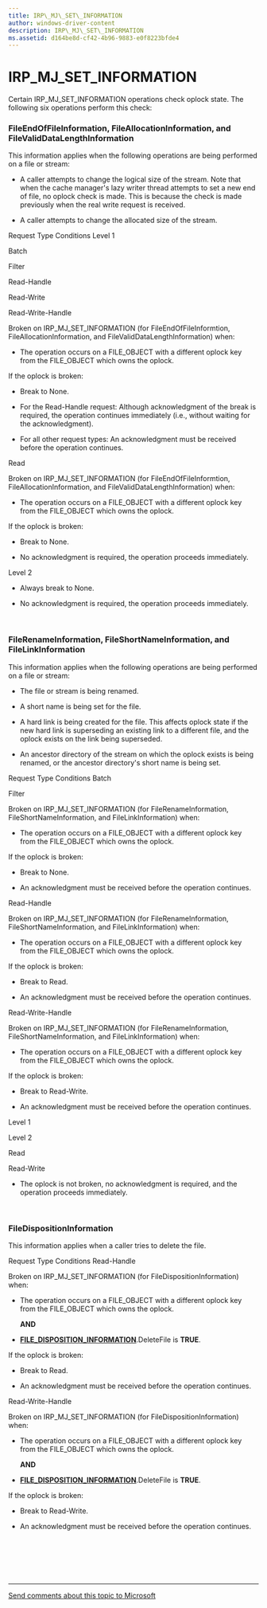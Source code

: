 ```yaml
---
title: IRP\_MJ\_SET\_INFORMATION
author: windows-driver-content
description: IRP\_MJ\_SET\_INFORMATION
ms.assetid: d164be8d-cf42-4b96-9883-e0f8223bfde4
---
```


# IRP\_MJ\_SET\_INFORMATION


Certain IRP\_MJ\_SET\_INFORMATION operations check oplock state. The following six operations perform this check:

### <span id="FileEndOfFileInformation__FileAllocationInformation__and_FileValidDataLengthInformation"></span><span id="fileendoffileinformation__fileallocationinformation__and_filevaliddatalengthinformation"></span><span id="FILEENDOFFILEINFORMATION__FILEALLOCATIONINFORMATION__AND_FILEVALIDDATALENGTHINFORMATION"></span>FileEndOfFileInformation, FileAllocationInformation, and FileValidDataLengthInformation

This information applies when the following operations are being performed on a file or stream:

-   A caller attempts to change the logical size of the stream. Note that when the cache manager's lazy writer thread attempts to set a new end of file, no oplock check is made. This is because the check is made previously when the real write request is received.

-   A caller attempts to change the allocated size of the stream.

Request Type
Conditions
Level 1

Batch

Filter

Read-Handle

Read-Write

Read-Write-Handle

Broken on IRP\_MJ\_SET\_INFORMATION (for FileEndOfFileInformtion, FileAllocationInformation, and FileValidDataLengthInformation) when:

-   The operation occurs on a FILE\_OBJECT with a different oplock key from the FILE\_OBJECT which owns the oplock.

If the oplock is broken:

-   Break to None.

-   For the Read-Handle request: Although acknowledgment of the break is required, the operation continues immediately (i.e., without waiting for the acknowledgment).

-   For all other request types: An acknowledgment must be received before the operation continues.

Read

Broken on IRP\_MJ\_SET\_INFORMATION (for FileEndOfFileInformtion, FileAllocationInformation, and FileValidDataLengthInformation) when:

-   The operation occurs on a FILE\_OBJECT with a different oplock key from the FILE\_OBJECT which owns the oplock.

If the oplock is broken:

-   Break to None.

-   No acknowledgment is required, the operation proceeds immediately.

Level 2

-   Always break to None.

-   No acknowledgment is required, the operation proceeds immediately.

 

### <span id="FileRenameInformation__FileShortNameInformation__and_FileLinkInformation"></span><span id="filerenameinformation__fileshortnameinformation__and_filelinkinformation"></span><span id="FILERENAMEINFORMATION__FILESHORTNAMEINFORMATION__AND_FILELINKINFORMATION"></span>FileRenameInformation, FileShortNameInformation, and FileLinkInformation

This information applies when the following operations are being performed on a file or stream:

-   The file or stream is being renamed.

-   A short name is being set for the file.

-   A hard link is being created for the file. This affects oplock state if the new hard link is superseding an existing link to a different file, and the oplock exists on the link being superseded.

-   An ancestor directory of the stream on which the oplock exists is being renamed, or the ancestor directory's short name is being set.

Request Type
Conditions
Batch

Filter

Broken on IRP\_MJ\_SET\_INFORMATION (for FileRenameInformation, FileShortNameInformation, and FileLinkInformation) when:

-   The operation occurs on a FILE\_OBJECT with a different oplock key from the FILE\_OBJECT which owns the oplock.

If the oplock is broken:

-   Break to None.

-   An acknowledgment must be received before the operation continues.

Read-Handle

Broken on IRP\_MJ\_SET\_INFORMATION (for FileRenameInformation, FileShortNameInformation, and FileLinkInformation) when:

-   The operation occurs on a FILE\_OBJECT with a different oplock key from the FILE\_OBJECT which owns the oplock.

If the oplock is broken:

-   Break to Read.

-   An acknowledgment must be received before the operation continues.

Read-Write-Handle

Broken on IRP\_MJ\_SET\_INFORMATION (for FileRenameInformation, FileShortNameInformation, and FileLinkInformation) when:

-   The operation occurs on a FILE\_OBJECT with a different oplock key from the FILE\_OBJECT which owns the oplock.

If the oplock is broken:

-   Break to Read-Write.

-   An acknowledgment must be received before the operation continues.

Level 1

Level 2

Read

Read-Write

-   The oplock is not broken, no acknowledgment is required, and the operation proceeds immediately.

 

### <span id="FileDispositionInformation"></span><span id="filedispositioninformation"></span><span id="FILEDISPOSITIONINFORMATION"></span>FileDispositionInformation

This information applies when a caller tries to delete the file.

Request Type
Conditions
Read-Handle

Broken on IRP\_MJ\_SET\_INFORMATION (for FileDispositionInformation) when:

-   The operation occurs on a FILE\_OBJECT with a different oplock key from the FILE\_OBJECT which owns the oplock.

    **AND**

-   [**FILE\_DISPOSITION\_INFORMATION**](https://msdn.microsoft.com/library/windows/hardware/ff545765).DeleteFile is **TRUE**.

If the oplock is broken:

-   Break to Read.

-   An acknowledgment must be received before the operation continues.

Read-Write-Handle

Broken on IRP\_MJ\_SET\_INFORMATION (for FileDispositionInformation) when:

-   The operation occurs on a FILE\_OBJECT with a different oplock key from the FILE\_OBJECT which owns the oplock.

    **AND**

-   [**FILE\_DISPOSITION\_INFORMATION**](https://msdn.microsoft.com/library/windows/hardware/ff545765).DeleteFile is **TRUE**.

If the oplock is broken:

-   Break to Read-Write.

-   An acknowledgment must be received before the operation continues.

 

 

 


--------------------
[Send comments about this topic to Microsoft](mailto:wsddocfb@microsoft.com?subject=Documentation%20feedback%20[ifsk\ifsk]:%20IRP_MJ_SET_INFORMATION%20%20RELEASE:%20%285/9/2016%29&body=%0A%0APRIVACY%20STATEMENT%0A%0AWe%20use%20your%20feedback%20to%20improve%20the%20documentation.%20We%20don't%20use%20your%20email%20address%20for%20any%20other%20purpose,%20and%20we'll%20remove%20your%20email%20address%20from%20our%20system%20after%20the%20issue%20that%20you're%20reporting%20is%20fixed.%20While%20we're%20working%20to%20fix%20this%20issue,%20we%20might%20send%20you%20an%20email%20message%20to%20ask%20for%20more%20info.%20Later,%20we%20might%20also%20send%20you%20an%20email%20message%20to%20let%20you%20know%20that%20we've%20addressed%20your%20feedback.%0A%0AFor%20more%20info%20about%20Microsoft's%20privacy%20policy,%20see%20http://privacy.microsoft.com/default.aspx. "Send comments about this topic to Microsoft")


